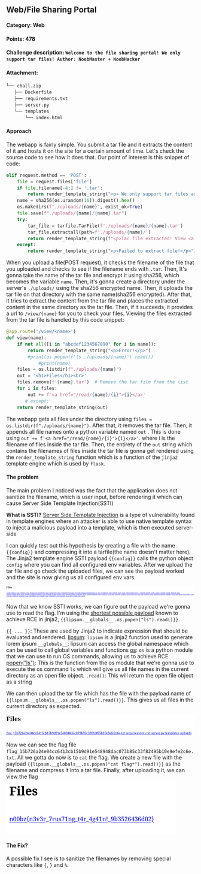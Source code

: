 ## Web/File Sharing Portal
#### Category: Web
#### Points: 478

#### Challenge description: `Welcome to the file sharing portal! We only support tar files! Author: NoobMaster + NoobHacker`
#### Attachment: 
```bash
└── chall.zip
   ├── Dockerfile
   ├── requirements.txt
   ├── server.py
   └── templates
       └── index.html
```

#### Approach

The webapp is fairly simple. You submit a tar file and it extracts the content of it and hosts it on the site for a certain amount of time. Let's check the source code to see how it does that. Our point of interest is this snippet of code:
```python
elif request.method == 'POST':
	file = request.files['file']
	if file.filename[-4:] != '.tar':
		return render_template_string("<p> We only support tar files as of right now!</p>")
	name = sha256(os.urandom(16)).digest().hex()
	os.makedirs(f"./uploads/{name}", exist_ok=True)
	file.save(f"./uploads/{name}/{name}.tar")
	try:
		tar_file = tarfile.TarFile(f'./uploads/{name}/{name}.tar')
		tar_file.extractall(path=f'./uploads/{name}/')
		return render_template_string(f"<p>Tar file extracted! View <a href='/view/{name}'>here</a>")
	except:
		return render_template_string("<p>Failed to extract file!</p>")
```
When you upload a file(POST request), it checks the filename of the file that you uploaded and checks to see if the filename ends with `.tar`. Then, It's gonna take the name of the tar file and encrypt it using sha256, which becomes the variable `name`.  Then, it's gonna create a directory under the server's `./uploads/` using the sha256 encrypted name. Then, it uploads the tar file on that directory with the same name(sha256 encrypted). After that, it tries to extract the content from the tar file and places the extracted content in the same directory as the tar file. Then, if it succeeds, it provides a url to `/view/{name}` for you to check your files. Viewing the files extracted from the tar file is handled by this code snippet:

```python
@app.route('/view/<name>')
def view(name):
    if not all([i in "abcdef1234567890" for i in name]):
        return render_template_string("<p>Error!</p>")
        #print(os.popen(f'ls ./uploads/{name}').read())
            #print(name)
    files = os.listdir(f"./uploads/{name}")
    out = '<h1>Files</h1><br>'
    files.remove(f'{name}.tar')  # Remove the tar file from the list
    for i in files:
        out += f'<a href="/read/{name}/{i}">{i}</a>'
       # except:
    return render_template_string(out)
```

The webapp gets all files under the directory using `files = os.listdir(f"./uploads/{name}")`. 
After that, it removes the tar file. Then, it appends all file names onto a python variable named `out` .  This is done using `out += f'<a href="/read/{name}/{i}">{i}</a>'`. where i is the filename of files inside the tar file. Then, the entirety of the `out` string which contains the filenames of files inside the tar file is gonna get rendered using the `render_template_string` function which is a function of the `jinja2` template engine which is used by `flask`.
#### The problem

The main problem I noticed was the fact that the application does not sanitize the filename, which is user input, before rendering it which can cause Server Side Template Injection(SSTI)

**What is SSTI?**
[Server Side Template Injection](https://portswigger.net/web-security/server-side-template-injection) is a type of vulnerability found in template engines where an attacker is able to use native template syntax to inject a malicious payload into a template, which is then executed server-side

I can quickly test out this hypothesis by creating a file with the name `{{config}}` and compressing it into a tarfile(the name doesn't matter here). The Jinja2 template engine SSTI payload `{{config}}` calls the python object `config` where you can find all configured env variables. After we upload the tar file and go check the uploaded files, we can see the payload worked and the site is now giving us all configured env vars.

![config](../../img/ssti.png)

Now that we know SSTI works, we can figure out the payload we're gonna use to read the flag. I'm using the [shortest possible payload](https://twitter.com/podalirius_/status/1655970628648697860) known to achieve RCE in jinja2, 
`{{lipsum.__globals__.os.popen("ls").read()}}`. 

`{{ ... }}`: These are used by Jinja2 to indicate expression that should be evaluated and rendered. 
[lipsum](https://jinja.palletsprojects.com/en/2.11.x/templates/#lipsum): `lipsum` is a jinja2 function used to generate lorem ipsum
`__globals__`: lipsum can access the global namespace which can be used to call global variables and functions
[os](https://docs.python.org/3/library/os.html): `os` is a python module that we can use to run OS commands, allowing us to achieve RCE.
[popen("ls")](https://docs.python.org/3/library/os.html#os.popen):  This is the function from the os module that we're gonna use to execute the os command `ls` which will give us all file names in the current directory as an open file object.
`.read()`:  This will return the open file object as a string

We can then upload the tar file which has the file with the payload name of `{{lipsum.__globals__.os.popen("ls").read()}}`.  This gives us all files in the current directory as expected.

![ls](../../img/ls.png)

Now we can see the flag file `flag_15b726a24e04cc6413cb15b9d91e548948dac073b85c33f82495b10e9efe2c6e.txt`. All we gotta do now is to `cat` the flag.
We create a new file with the payload `{{lipsum.__globals__.os.popen("cat flag*").read()}}` as the filename and compress it into a tar file. Finally, after uploading it, we can view the flag
![config](../../img/flag.png)

#### The Fix?
A possible fix I see is to sanitize the filenames by removing special characters like `{`, `}` and `%`. 
